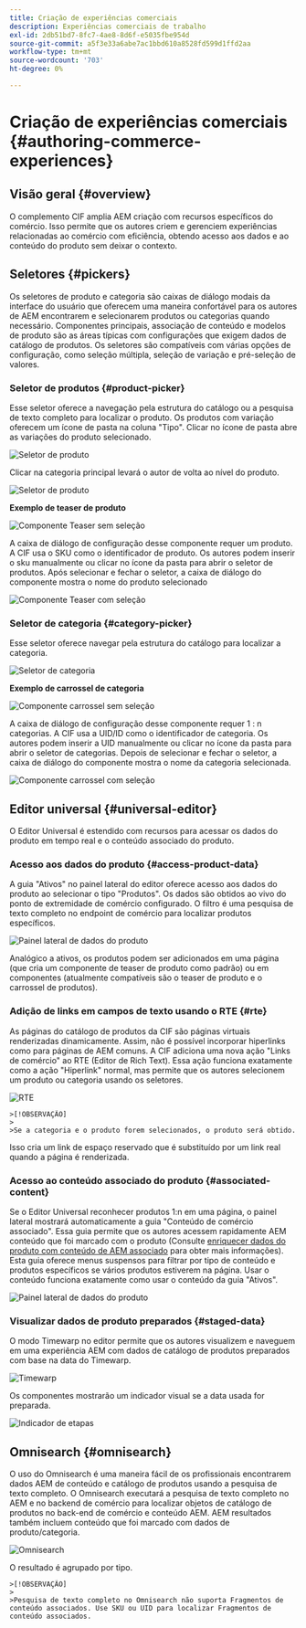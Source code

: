 ```yaml
---
title: Criação de experiências comerciais
description: Experiências comerciais de trabalho
exl-id: 2db51bd7-8fc7-4ae8-8d6f-e5035fbe954d
source-git-commit: a5f3e33a6abe7ac1bbd610a8528fd599d1ffd2aa
workflow-type: tm+mt
source-wordcount: '703'
ht-degree: 0%

---
```


# Criação de experiências comerciais {#authoring-commerce-experiences}

## Visão geral {#overview}

O complemento CIF amplia AEM criação com recursos específicos do comércio. Isso permite que os autores criem e gerenciem experiências relacionadas ao comércio com eficiência, obtendo acesso aos dados e ao conteúdo do produto sem deixar o contexto.

## Seletores {#pickers}

Os seletores de produto e categoria são caixas de diálogo modais da interface do usuário que oferecem uma maneira confortável para os autores de AEM encontrarem e selecionarem produtos ou categorias quando necessário. Componentes principais, associação de conteúdo e modelos de produto são as áreas típicas com configurações que exigem dados de catálogo de produtos. Os seletores são compatíveis com várias opções de configuração, como seleção múltipla, seleção de variação e pré-seleção de valores.

### Seletor de produtos {#product-picker}

Esse seletor oferece a navegação pela estrutura do catálogo ou a pesquisa de texto completo para localizar o produto. Os produtos com variação oferecem um ícone de pasta na coluna &quot;Tipo&quot;. Clicar no ícone de pasta abre as variações do produto selecionado.

![Seletor de produto](/help/commerce/cif/assets/authoring/product-picker.png)

Clicar na categoria principal levará o autor de volta ao nível do produto.

![Seletor de produto](/help/commerce/cif/assets/authoring/product-picker-variation.png)

**Exemplo de teaser de produto**

![Componente Teaser sem seleção](/help/commerce/cif/assets/authoring/teaser_component_without_selection.png)

A caixa de diálogo de configuração desse componente requer um produto. A CIF usa o SKU como o identificador de produto. Os autores podem inserir o sku manualmente ou clicar no ícone da pasta para abrir o seletor de produtos. Após selecionar e fechar o seletor, a caixa de diálogo do componente mostra o nome do produto selecionado

![Componente Teaser com seleção](/help/commerce/cif/assets/authoring/teaser_component_with_selection.png)

### Seletor de categoria {#category-picker}

Esse seletor oferece navegar pela estrutura do catálogo para localizar a categoria.

![Seletor de categoria](/help/commerce/cif/assets/authoring/category-picker.png)

**Exemplo de carrossel de categoria**

![Componente carrossel sem seleção](/help/commerce/cif/assets/authoring/carousel_component_without_selection.png)

A caixa de diálogo de configuração desse componente requer 1 : n categorias. A CIF usa a UID/ID como o identificador de categoria. Os autores podem inserir a UID manualmente ou clicar no ícone da pasta para abrir o seletor de categorias. Depois de selecionar e fechar o seletor, a caixa de diálogo do componente mostra o nome da categoria selecionada.

![Componente carrossel com seleção](/help/commerce/cif/assets/authoring/carousel_component_with_selection.png)

## Editor universal {#universal-editor}

O Editor Universal é estendido com recursos para acessar os dados do produto em tempo real e o conteúdo associado do produto.

### Acesso aos dados do produto {#access-product-data}

A guia &quot;Ativos&quot; no painel lateral do editor oferece acesso aos dados do produto ao selecionar o tipo &quot;Produtos&quot;. Os dados são obtidos ao vivo do ponto de extremidade de comércio configurado. O filtro é uma pesquisa de texto completo no endpoint de comércio para localizar produtos específicos.

![Painel lateral de dados do produto](/help/commerce/cif/assets/authoring/products-side-panel.png)

Analógico a ativos, os produtos podem ser adicionados em uma página (que cria um componente de teaser de produto como padrão) ou em componentes (atualmente compatíveis são o teaser de produto e o carrossel de produtos).

### Adição de links em campos de texto usando o RTE {#rte}

As páginas do catálogo de produtos da CIF são páginas virtuais renderizadas dinamicamente. Assim, não é possível incorporar hiperlinks como para páginas de AEM comuns. A CIF adiciona uma nova ação &quot;Links de comércio&quot; ao RTE (Editor de Rich Text). Essa ação funciona exatamente como a ação &quot;Hiperlink&quot; normal, mas permite que os autores selecionem um produto ou categoria usando os seletores.

![RTE](/help/commerce/cif/assets/authoring/RTE.png)

    >[!OBSERVAÇÃO]
    >
    >Se a categoria e o produto forem selecionados, o produto será obtido.

Isso cria um link de espaço reservado que é substituído por um link real quando a página é renderizada.

### Acesso ao conteúdo associado do produto {#associated-content}

Se o Editor Universal reconhecer produtos 1:n em uma página, o painel lateral mostrará automaticamente a guia &quot;Conteúdo de comércio associado&quot;. Essa guia permite que os autores acessem rapidamente AEM conteúdo que foi marcado com o produto (Consulte [enriquecer dados do produto com conteúdo de AEM associado](./enrich-product-associated-content.md) para obter mais informações). Esta guia oferece menus suspensos para filtrar por tipo de conteúdo e produtos específicos se vários produtos estiverem na página. Usar o conteúdo funciona exatamente como usar o conteúdo da guia &quot;Ativos&quot;.

![Painel lateral de dados do produto](/help/commerce/cif/assets/authoring/associated-commerce-content-tab.png)

### Visualizar dados de produto preparados {#staged-data}

O modo Timewarp no editor permite que os autores visualizem e naveguem em uma experiência AEM com dados de catálogo de produtos preparados com base na data do Timewarp.

![Timewarp  ](/help/commerce/cif/assets/authoring/timewarp.png)

Os componentes mostrarão um indicador visual se a data usada for preparada.

![Indicador de etapas](/help/commerce/cif/assets/authoring/staged-indicator.png)

## Omnisearch {#omnisearch}

O uso do Omnisearch é uma maneira fácil de os profissionais encontrarem dados AEM de conteúdo e catálogo de produtos usando a pesquisa de texto completo. O Omnisearch executará a pesquisa de texto completo no AEM e no backend de comércio para localizar objetos de catálogo de produtos no back-end de comércio e conteúdo AEM. AEM resultados também incluem conteúdo que foi marcado com dados de produto/categoria.

![Omnisearch](/help/commerce/cif/assets/authoring/omnisearch.png)

O resultado é agrupado por tipo.

    >[!OBSERVAÇÃO]
    >
    >Pesquisa de texto completo no Omnisearch não suporta Fragmentos de conteúdo associados. Use SKU ou UID para localizar Fragmentos de conteúdo associados.
